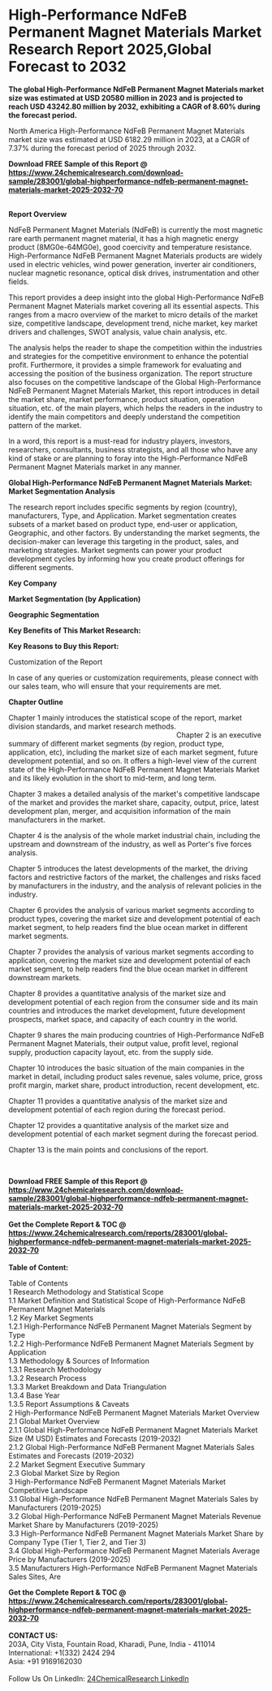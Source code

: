 <h1>High-Performance NdFeB Permanent Magnet Materials Market Research Report 2025,Global Forecast to 2032</h1><p><strong>The global High-Performance NdFeB Permanent Magnet Materials market size was estimated at USD 20580 million in 2023 and is projected to reach USD 43242.80 million by 2032, exhibiting a CAGR of 8.60% during the forecast period.</strong></p><p>
</p><p>
North America High-Performance NdFeB Permanent Magnet Materials market size was estimated at USD 6182.29 million in 2023, at a CAGR of 7.37% during the forecast period of 2025 through 2032.</p><div><b>Download FREE Sample of this Report @ 
            <a href="https://www.24chemicalresearch.com/download-sample/283001/global-highperformance-ndfeb-permanent-magnet-materials-market-2025-2032-70">
            https://www.24chemicalresearch.com/download-sample/283001/global-highperformance-ndfeb-permanent-magnet-materials-market-2025-2032-70</a></b></div><br><p>
</p><p><strong>Report Overview</strong></p><p>
</p><p>
NdFeB Permanent Magnet Materials (NdFeB) is currently the most magnetic rare earth permanent magnet material, it has a high magnetic energy product (8MG0e-64MG0e), good coercivity and temperature resistance. High-Performance NdFeB Permanent Magnet Materials products are widely used in electric vehicles, wind power generation, inverter air conditioners, nuclear magnetic resonance, optical disk drives, instrumentation and other fields.</p><p>
</p><p>This report provides a deep insight into the global High-Performance NdFeB Permanent Magnet Materials market covering all its essential aspects. This ranges from a macro overview of the market to micro details of the market size, competitive landscape, development trend, niche market, key market drivers and challenges, SWOT analysis, value chain analysis, etc.</p><p>
</p><p>
The analysis helps the reader to shape the competition within the industries and strategies for the competitive environment to enhance the potential profit. Furthermore, it provides a simple framework for evaluating and accessing the position of the business organization. The report structure also focuses on the competitive landscape of the Global High-Performance NdFeB Permanent Magnet Materials Market, this report introduces in detail the market share, market performance, product situation, operation situation, etc. of the main players, which helps the readers in the industry to identify the main competitors and deeply understand the competition pattern of the market.</p><p>
In a word, this report is a must-read for industry players, investors, researchers, consultants, business strategists, and all those who have any kind of stake or are planning to foray into the High-Performance NdFeB Permanent Magnet Materials market in any manner.</p><p>
<strong>Global High-Performance NdFeB Permanent Magnet Materials Market: Market Segmentation Analysis</strong></p><p>
The research report includes specific segments by region (country), manufacturers, Type, and Application. Market segmentation creates subsets of a market based on product type, end-user or application, Geographic, and other factors. By understanding the market segments, the decision-maker can leverage this targeting in the product, sales, and marketing strategies. Market segments can power your product development cycles by informing how you create product offerings for different segments.</p><p>
<strong>Key Company</strong></p><p>
</p><p>
</p><p><strong>Market Segmentation (by Application)</strong></p><p>
</p><p>
</p><p><strong>Geographic Segmentation</strong></p><p>
</p><p>
</p><p><strong>Key Benefits of This Market Research:</strong></p><p>
</p><p>
</p><p><strong>Key Reasons to Buy this Report:</strong></p><p>
</p><p>
</p><p>Customization of the Report</p><p>
</p><p>In case of any queries or customization requirements, please connect with our sales team, who will ensure that your requirements are met.</p><p>
</p><p><strong>Chapter Outline</strong></p><p>
</p><p>Chapter 1 mainly introduces the statistical scope of the report, market division standards, and market research methods.                                                                                                                                Chapter 2 is an executive summary of different market segments (by region, product type, application, etc), including the market size of each market segment, future development potential, and so on. It offers a high-level view of the current state of the High-Performance NdFeB Permanent Magnet Materials Market and its likely evolution in the short to mid-term, and long term.</p><p>
</p><p>Chapter 3 makes a detailed analysis of the market's competitive landscape of the market and provides the market share, capacity, output, price, latest development plan, merger, and acquisition information of the main manufacturers in the market.</p><p>
Chapter 4 is the analysis of the whole market industrial chain, including the upstream and downstream of the industry, as well as Porter's five forces analysis.</p><p>
Chapter 5 introduces the latest developments of the market, the driving factors and restrictive factors of the market, the challenges and risks faced by manufacturers in the industry, and the analysis of relevant policies in the industry.</p><p>
Chapter 6 provides the analysis of various market segments according to product types, covering the market size and development potential of each market segment, to help readers find the blue ocean market in different market segments.</p><p>
Chapter 7 provides the analysis of various market segments according to application, covering the market size and development potential of each market segment, to help readers find the blue ocean market in different downstream markets.</p><p>
Chapter 8 provides a quantitative analysis of the market size and development potential of each region from the consumer side and its main countries and introduces the market development, future development prospects, market space, and capacity of each country in the world.</p><p>
Chapter 9 shares the main producing countries of High-Performance NdFeB Permanent Magnet Materials, their output value, profit level, regional supply, production capacity layout, etc. from the supply side.</p><p>
Chapter 10 introduces the basic situation of the main companies in the market in detail, including product sales revenue, sales volume, price, gross profit margin, market share, product introduction, recent development, etc.</p><p>
Chapter 11 provides a quantitative analysis of the market size and development potential of each region during the forecast period.</p><p>
Chapter 12 provides a quantitative analysis of the market size and development potential of each market segment during the forecast period.</p><p>
Chapter 13 is the main points and conclusions of the report.</p><p>
 </p><div><b>Download FREE Sample of this Report @ 
            <a href="https://www.24chemicalresearch.com/download-sample/283001/global-highperformance-ndfeb-permanent-magnet-materials-market-2025-2032-70">
            https://www.24chemicalresearch.com/download-sample/283001/global-highperformance-ndfeb-permanent-magnet-materials-market-2025-2032-70</a></b></div><br><div><b>Get the Complete Report & TOC @ 
            <a href="https://www.24chemicalresearch.com/reports/283001/global-highperformance-ndfeb-permanent-magnet-materials-market-2025-2032-70">
            https://www.24chemicalresearch.com/reports/283001/global-highperformance-ndfeb-permanent-magnet-materials-market-2025-2032-70</a></b></div><br>
            <b>Table of Content:</b><p>Table of Contents<br />
1 Research Methodology and Statistical Scope<br />
1.1 Market Definition and Statistical Scope of High-Performance NdFeB Permanent Magnet Materials<br />
1.2 Key Market Segments<br />
1.2.1 High-Performance NdFeB Permanent Magnet Materials Segment by Type<br />
1.2.2 High-Performance NdFeB Permanent Magnet Materials Segment by Application<br />
1.3 Methodology & Sources of Information<br />
1.3.1 Research Methodology<br />
1.3.2 Research Process<br />
1.3.3 Market Breakdown and Data Triangulation<br />
1.3.4 Base Year<br />
1.3.5 Report Assumptions & Caveats<br />
2 High-Performance NdFeB Permanent Magnet Materials Market Overview<br />
2.1 Global Market Overview<br />
2.1.1 Global High-Performance NdFeB Permanent Magnet Materials Market Size (M USD) Estimates and Forecasts (2019-2032)<br />
2.1.2 Global High-Performance NdFeB Permanent Magnet Materials Sales Estimates and Forecasts (2019-2032)<br />
2.2 Market Segment Executive Summary<br />
2.3 Global Market Size by Region<br />
3 High-Performance NdFeB Permanent Magnet Materials Market Competitive Landscape<br />
3.1 Global High-Performance NdFeB Permanent Magnet Materials Sales by Manufacturers (2019-2025)<br />
3.2 Global High-Performance NdFeB Permanent Magnet Materials Revenue Market Share by Manufacturers (2019-2025)<br />
3.3 High-Performance NdFeB Permanent Magnet Materials Market Share by Company Type (Tier 1, Tier 2, and Tier 3)<br />
3.4 Global High-Performance NdFeB Permanent Magnet Materials Average Price by Manufacturers (2019-2025)<br />
3.5 Manufacturers High-Performance NdFeB Permanent Magnet Materials Sales Sites, Are</p><div><b>Get the Complete Report & TOC @ 
            <a href="https://www.24chemicalresearch.com/reports/283001/global-highperformance-ndfeb-permanent-magnet-materials-market-2025-2032-70">
            https://www.24chemicalresearch.com/reports/283001/global-highperformance-ndfeb-permanent-magnet-materials-market-2025-2032-70</a></b></div><br><b>CONTACT US:</b><br>
            203A, City Vista, Fountain Road, Kharadi, Pune, India - 411014<br>
            International: +1(332) 2424 294<br>
            Asia: +91 9169162030 <br><br>
            Follow Us On LinkedIn: <a href="https://www.linkedin.com/company/24chemicalresearch/">24ChemicalResearch LinkedIn</a>